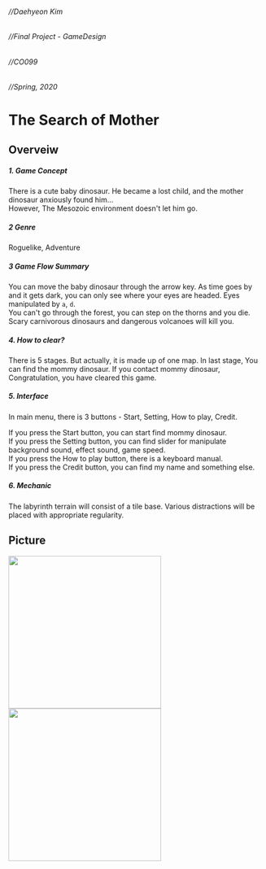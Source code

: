 ###### //Daehyeon Kim   
###### //Final Project - GameDesign   
###### //CO099   
###### //Spring, 2020   
   
The Search of Mother   
=============
Overveiw
-------------   
##### 1. Game Concept   
There is a cute baby dinosaur. He became a lost child, and the mother dinosaur anxiously found him...   
However, The Mesozoic environment doesn't let him go.   
##### 2 Genre
Roguelike, Adventure   
##### 3 Game Flow Summary   
You can move the baby dinosaur through the arrow key. As time goes by and it gets dark, you can only see where your eyes are headed. Eyes manipulated by `a`, `d`.   
You can't go through the forest, you can step on the thorns and you die. Scary carnivorous dinosaurs and dangerous volcanoes will kill you.   
##### 4. How to clear?
There is 5 stages. But actually, it is made up of one map. In last stage, You can find the mommy dinosaur. If you contact mommy dinosaur, Congratulation, you have cleared this game.   
##### 5. Interface
In main menu, there is 3 buttons - Start, Setting, How to play, Credit.   
   
If you press the Start button, you can start find mommy dinosaur.   
If you press the Setting button, you can find slider for manipulate background sound, effect sound, game speed.   
If you press the How to play button, there is a keyboard manual.   
If you press the Credit button, you can find my name and something else.
##### 6. Mechanic   
The labyrinth terrain will consist of a tile base. Various distractions will be placed with appropriate regularity.

## Picture

<div>
<img width="300" src="https://user-images.githubusercontent.com/65066421/85094274-5fdddc00-b229-11ea-89fb-517c41ae5f91.png">
<img width="300" src="https://user-images.githubusercontent.com/65066421/85094439-c3680980-b229-11ea-8671-226098f485a8.png">
</div>
